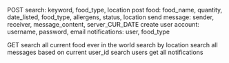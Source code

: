 POST
search: keyword, food_type, location
post food: food_name, quantity, date_listed, food_type, allergens, status, location
send message: sender, receiver, message_content, server_CUR_DATE
create user account: username, password, email
notifications: user, food_type

GET
search all current food ever in the world
search by location
search all messages based on current user_id
search users
get all notifications
